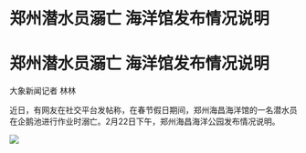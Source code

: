 # 郑州潜水员溺亡 海洋馆发布情况说明

# 郑州潜水员溺亡 海洋馆发布情况说明

大象新闻记者 林林

近日，有网友在社交平台发帖称，在春节假日期间，郑州海昌海洋馆的一名潜水员在企鹅池进行作业时溺亡。2月22日下午，郑州海昌海洋公园发布情况说明。

![](https://inews.gtimg.com/om_bt/OCgncERbBvxJJV0Yn7j8o1CjKbshAfLqfj0amTlPSDlEsAA/1000)

